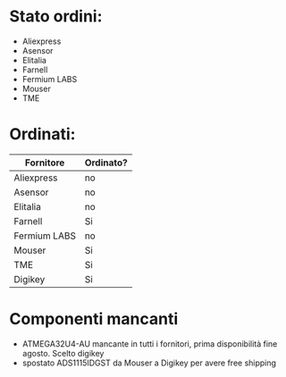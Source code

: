 # Stato ordini:

- Aliexpress
- Asensor
- Elitalia
- Farnell
- Fermium LABS
- Mouser
- TME

# Ordinati:

| Fornitore | Ordinato? |
| ---       | ---       |
| Aliexpress| no |
| Asensor| no |
| Elitalia | no |
| Farnell | Si |
| Fermium LABS | no |
| Mouser | Si |
| TME | Si |
| Digikey | Si |


# Componenti mancanti

* ATMEGA32U4-AU mancante in tutti i fornitori, prima disponibilità fine agosto. Scelto digikey
* spostato ADS1115IDGST da Mouser a Digikey per avere free shipping
